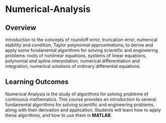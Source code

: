 # Numerical-Analysis

## Overview
Introduction to the concepts of roundoff error, truncation error, numerical stability and condition, Taylor polynomial approximations; to derive and apply some fundamental algorithms for solving scientific and engineering problems: roots of nonlinear equations, systems of linear equations, polynomial and spline interpolation, numerical differentiation and integration, numerical solutions of ordinary differential equations.

## Learning Outcomes
Numerical Analysis is the study of algorithms for solving problems of continuous mathematics. This course provides an introduction to several fundamental algorithms for solving scientific and engineering problems, along with their derivation and application. Students will learn how to apply these algorithms, and how to use them in  **MATLAB**.

